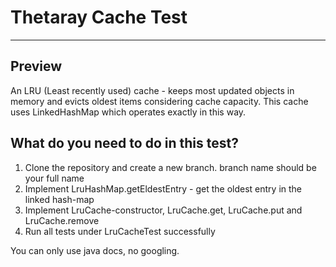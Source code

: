 # Thetaray Cache Test
____
## Preview

An LRU (Least recently used) cache - keeps most updated objects in memory and evicts oldest items considering cache capacity.
This cache uses LinkedHashMap which operates exactly in this way.

## What do you need to do in this test?
1. Clone the repository and create a new branch.  branch name should be your full name
2. Implement LruHashMap.getEldestEntry - get the oldest entry in the linked hash-map
3. Implement LruCache-constructor, LruCache.get, LruCache.put and LruCache.remove
4. Run all tests under LruCacheTest successfully

You can only use java docs, no googling.

